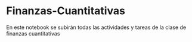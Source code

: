 # Finanzas-Cuantitativas
En este notebook se subirán todas las actividades y tareas de la clase de finanzas cuantitativas 
